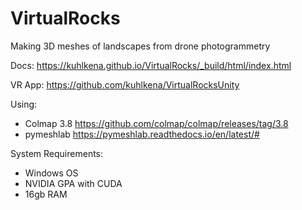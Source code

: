 # VirtualRocks
Making 3D meshes of landscapes from drone photogrammetry

Docs: https://kuhlkena.github.io/VirtualRocks/_build/html/index.html

VR App: https://github.com/kuhlkena/VirtualRocksUnity

Using: 
- Colmap 3.8 https://github.com/colmap/colmap/releases/tag/3.8
- pymeshlab https://pymeshlab.readthedocs.io/en/latest/#

System Requirements:
- Windows OS
- NVIDIA GPA with CUDA
- 16gb RAM
